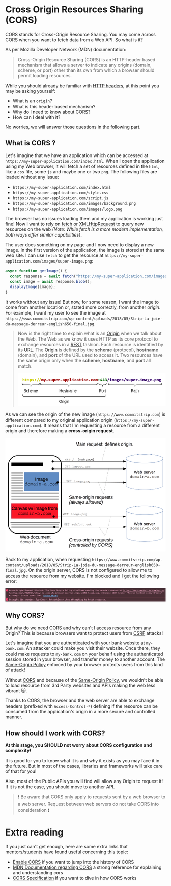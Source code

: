 # Cross Origin Resources Sharing (CORS)

CORS stands for Cross-Origin Resource Sharing. You may come across CORS when you want to fetch data from a Web API. So what is it?

As per Mozilla Developer Network (MDN) documentation:

> Cross-Origin Resource Sharing (CORS) is an HTTP-header based mechanism that allows a server to indicate any origins (domain, scheme, or port) other than its own from which a browser should permit loading resources.

While you should already be familiar with [HTTP headers](./http.md), at this point you may be asking yourself:

- What is an `origin`?
- What is this header based mechanism?
- Why do I need to know about CORS?
- How can I deal with it?

No worries, we will answer those questions in the following part.

## What is CORS ?

Let's imagine that we have an application which can be accessed at `https://my-super-application.com/index.html`. When I open the application using my Web browser, it will fetch a set of resources defined in the `html`, like a `css` file, some `js` and maybe one or two `png`. The following files are loaded without any issue:

- `https://my-super-application.com/index.html`
- `https://my-super-application.com/style.css`
- `https://my-super-application.com/script.js`
- `https://my-super-application.com/images/background.png`
- `https://my-super-application.com/images/logo.png`

The browser has no issues loading them and my application is working just fine! Now I want to rely on [fetch](https://developer.mozilla.org/en-US/docs/Web/API/Fetch_API) or [XMLHttpRequest](https://developer.mozilla.org/en-US/docs/Web/API/XMLHttpRequest) to query new resources on the web *(Note: While fetch is a more modern implementation, both ways offer similar capabilities)*.

The user does something on my page and I now need to display a new image. In the first version of the application, the image is stored at the same web site. I can use `fetch` to get the resource at `https://my-super-application.com/images/super-image.png`:

```js
async function getImage() {
  const response = await fetch("https://my-super-application.com/images/super-image.png");
  const image = await response.blob();
  displayImage(image);
}
```

It works without any issue! But now, for some reason, I want the image to come from another location or, stated more correctly, from another *origin*. For example, I want my user to see the image at `https://www.commitstrip.com/wp-content/uploads/2018/05/Strip-La-joie-du-message-derreur-english650-final.jpg`.

> Now is the right time to explain what is an [Origin](https://developer.mozilla.org/en-US/docs/Glossary/Origin) when we talk about the Web. The Web as we know it uses HTTP as its core protocol to exchange resources in a [REST](https://simple.wikipedia.org/wiki/Representational_state_transfer) fashion. Each resource is identified by its [URL](https://developer.mozilla.org/en-US/docs/Glossary/URL). The [Origin](https://developer.mozilla.org/en-US/docs/Glossary/Origin) is defined by the **scheme** (protocol), **hostname** (domain), and **port** of the URL used to access it. Two resources have the same origin only when the **scheme**, **hostname**, and **port** all match.
>
> ![URL Parts](assets/url.png)

As we can see the origin of the new image (`https://www.commitstrip.com`) is different compared to my original application origin (`https://my-super-application.com`).  It means that I'm requesting a resource from a different origin and therefore making a **cross-origin request**.

![Cross-Origin Request](assets/cross-origin-request.png)

Back to my application, when requesting `https://www.commitstrip.com/wp-content/uploads/2018/05/Strip-La-joie-du-message-derreur-english650-final.jpg`. On the origin server, CORS is not configured to allow me to access the resource from my website. I'm blocked and I get the following error:

![CORS Error](assets/cors-error.png)

## Why CORS?

But why do we need CORS and why can't I access resource from any Origin? This is because browsers want to protect users from [CSRF](https://developer.mozilla.org/en-US/docs/Glossary/CSRF) attacks!

Let's imagine that you are authenticated with your bank website at `my-bank.com`. An attacker could make you visit their website. Once there, they could make requests to `my-bank.com` on your behalf using the authenticated session stored in your browser, and transfer money to another account. The [Same-Origin Policy](https://developer.mozilla.org/en-US/docs/Web/Security/Same-origin_policy?ea-publisher=javadecompilerscom) enforced by your browser protects users from this kind of attack!

Without [CORS](https://developer.mozilla.org/en-US/docs/Web/HTTP/CORS) and because of the [Same-Origin Policy](https://developer.mozilla.org/en-US/docs/Web/Security/Same-origin_policy?ea-publisher=javadecompilerscom), we wouldn't be able to load resource from 3rd Party websites and APIs making the web less vibrant 😿.

Thanks to CORS, the browser and the web server are able to exchange headers (prefixed with `Access-Control-*`) defining if the resource can be consumed from the application's origin in a more secure and controlled manner.

## How should I work with CORS?

**At this stage, you SHOULD not worry about CORS configuration and complexity!**

It is good for you to know what it is and why it exists as you may face it in the future. But in most of the cases, libraries and frameworks will take care of that for you!

Also, most of the Public APIs you will find will allow any Origin to request it! If it is not the case, you should move to another API.

> ❗ Be aware that CORS only apply to requests sent by a web browser to a web server. Request between web servers do not take CORS into consideration ❗

# Extra reading

If you just can't get enough, here are some extra links that mentors/students have found useful concerning this topic:

- [Enable CORS](https://enable-cors.org/index.html) if you want to jump into the history of CORS
- [MDN Documentation regarding CORS](https://developer.mozilla.org/en-US/docs/Web/HTTP/CORS) a strong reference for explaining and understanding cors
- [CORS Specification](https://fetch.spec.whatwg.org/#http-cors-protocol) if you want to dive in how CORS works
